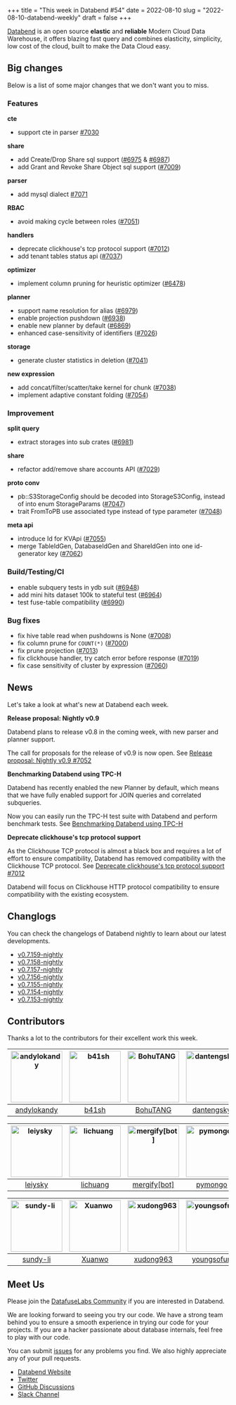 +++
title = "This week in Databend #54"
date = 2022-08-10
slug = "2022-08-10-databend-weekly"
draft = false
+++

[Databend](https://github.com/datafuselabs/databend) is an open source **elastic** and **reliable** Modern Cloud Data Warehouse, it offers blazing fast query and combines elasticity, simplicity, low cost of the cloud, built to make the Data Cloud easy.

## Big changes

Below is a list of some major changes that we don't want you to miss.

### Features

**cte**

- support cte in parser [#7030](https://github.com/datafuselabs/databend/pull/7030) 

**share**

- add Create/Drop Share sql support ([#6975](https://github.com/datafuselabs/databend/pull/6975) & [#6987](https://github.com/datafuselabs/databend/pull/6987))
- add Grant and Revoke Share Object sql support ([#7009](https://github.com/datafuselabs/databend/pull/7009))

**parser**

- add mysql dialect [#7071](https://github.com/datafuselabs/databend/pull/7071) 

**RBAC**

- avoid making cycle between roles ([#7051](https://github.com/datafuselabs/databend/pull/7051))

**handlers**

- deprecate clickhouse's tcp protocol support ([#7012](https://github.com/datafuselabs/databend/pull/7012))
- add tenant tables status api ([#7037](https://github.com/datafuselabs/databend/pull/7037))

**optimizer**

- implement column pruning for heuristic optimizer ([#6478](https://github.com/datafuselabs/databend/pull/6478))

**planner**

- support name resolution for alias ([#6979](https://github.com/datafuselabs/databend/pull/6979))
- enable projection pushdown ([#6938](https://github.com/datafuselabs/databend/pull/6938))
- enable new planner by default ([#6869](https://github.com/datafuselabs/databend/pull/6869))
- enhanced case-sensitivity of identifiers ([#7026](https://github.com/datafuselabs/databend/pull/7026))

**storage**

- generate cluster statistics in deletion ([#7041](https://github.com/datafuselabs/databend/pull/7041))

**new expression**

- add concat/filter/scatter/take kernel for chunk ([#7038](https://github.com/datafuselabs/databend/pull/7038))
- implement adaptive constant folding ([#7054](https://github.com/datafuselabs/databend/pull/7054))

### Improvement

**split query**

- extract storages into sub crates ([#6981](https://github.com/datafuselabs/databend/pull/6981))

**share**

- refactor add/remove share accounts API ([#7029](https://github.com/datafuselabs/databend/pull/7029))

**proto conv**

- pb::S3StorageConfig should be decoded into StorageS3Config, instead of into enum StorageParams ([#7047](https://github.com/datafuselabs/databend/pull/7047))
- trait FromToPB use associated type instead of type parameter ([#7048](https://github.com/datafuselabs/databend/pull/7048))

**meta api**

- introduce Id for KVApi ([#7055](https://github.com/datafuselabs/databend/pull/7055))
- merge TableIdGen, DatabaseIdGen and ShareIdGen into one id-generator key ([#7062](https://github.com/datafuselabs/databend/pull/7062))

### Build/Testing/CI

- enable subquery tests in ydb suit ([#6948](https://github.com/datafuselabs/databend/pull/6948))
- add mini hits dataset 100k to stateful test ([#6964](https://github.com/datafuselabs/databend/pull/6964))
- test fuse-table compatibility ([#6990](https://github.com/datafuselabs/databend/pull/6990))

### Bug fixes

- fix hive table read when pushdowns is None ([#7008](https://github.com/datafuselabs/databend/pull/7008))
- fix column prune for `COUNT(*)` ([#7000](https://github.com/datafuselabs/databend/pull/7000))
- fix prune projection ([#7013](https://github.com/datafuselabs/databend/pull/7013))
- fix clickhouse handler, try catch error before response ([#7019](https://github.com/datafuselabs/databend/pull/7019))
- fix case sensitivity of cluster by expression ([#7060](https://github.com/datafuselabs/databend/pull/7060))

## News

Let's take a look at what's new at Databend each week.

**Release proposal: Nightly v0.9**

Databend plans to release v0.8 in the coming week, with new parser and planner support. 

The call for proposals for the release of v0.9 is now open. See [Release proposal: Nightly v0.9 #7052](https://github.com/datafuselabs/databend/issues/7052)

**Benchmarking Databend using TPC-H**

Databend has recently enabled the new Planner by default, which means that we have fully enabled support for JOIN queries and correlated subqueries.

Now you can easily run the TPC-H test suite with Databend and perform benchmark tests. See [Benchmarking Databend using TPC-H](https://databend.rs/blog/2022/08/08/benchmark-tpc-h)

**Deprecate clickhouse's tcp protocol support**

As the Clickhouse TCP protocol is almost a black box and requires a lot of effort to ensure compatibility, Databend has removed compatibility with the Clickhouse TCP protocol. See [Deprecate clickhouse's tcp protocol support #7012](https://github.com/datafuselabs/databend/pull/7012)

Databend will focus on Clickhouse HTTP protocol compatibility to ensure compatibility with the existing ecosystem.

## Changlogs

You can check the changelogs of Databend nightly to learn about our latest developments.

- [v0.7.159-nightly](https://github.com/datafuselabs/databend/releases/tag/v0.7.159-nightly)
- [v0.7.158-nightly](https://github.com/datafuselabs/databend/releases/tag/v0.7.158-nightly)
- [v0.7.157-nightly](https://github.com/datafuselabs/databend/releases/tag/v0.7.157-nightly)
- [v0.7.156-nightly](https://github.com/datafuselabs/databend/releases/tag/v0.7.156-nightly)
- [v0.7.155-nightly](https://github.com/datafuselabs/databend/releases/tag/v0.7.155-nightly)
- [v0.7.154-nightly](https://github.com/datafuselabs/databend/releases/tag/v0.7.154-nightly)
- [v0.7.153-nightly](https://github.com/datafuselabs/databend/releases/tag/v0.7.153-nightly)

## Contributors

Thanks a lot to the contributors for their excellent work this week.

[<img alt="andylokandy" src="https://avatars.githubusercontent.com/u/9637710?v=4&s=117" width="117">](https://github.com/andylokandy) |[<img alt="b41sh" src="https://avatars.githubusercontent.com/u/1070352?v=4&s=117" width="117">](https://github.com/b41sh) |[<img alt="BohuTANG" src="https://avatars.githubusercontent.com/u/172204?v=4&s=117" width="117">](https://github.com/BohuTANG) |[<img alt="dantengsky" src="https://avatars.githubusercontent.com/u/22081156?v=4&s=117" width="117">](https://github.com/dantengsky) |[<img alt="drmingdrmer" src="https://avatars.githubusercontent.com/u/44069?v=4&s=117" width="117">](https://github.com/drmingdrmer) |[<img alt="flaneur2020" src="https://avatars.githubusercontent.com/u/129800?v=4&s=117" width="117">](https://github.com/flaneur2020) |
:---: |:---: |:---: |:---: |:---: |:---: |
[andylokandy](https://github.com/andylokandy) |[b41sh](https://github.com/b41sh) |[BohuTANG](https://github.com/BohuTANG) |[dantengsky](https://github.com/dantengsky) |[drmingdrmer](https://github.com/drmingdrmer) |[flaneur2020](https://github.com/flaneur2020) |

[<img alt="leiysky" src="https://avatars.githubusercontent.com/u/22445410?v=4&s=117" width="117">](https://github.com/leiysky) |[<img alt="lichuang" src="https://avatars.githubusercontent.com/u/1998569?v=4&s=117" width="117">](https://github.com/lichuang) |[<img alt="mergify[bot]" src="https://avatars.githubusercontent.com/in/10562?v=4&s=117" width="117">](https://github.com/apps/mergify) |[<img alt="pymongo" src="https://avatars.githubusercontent.com/u/42347370?v=4&s=117" width="117">](https://github.com/pymongo) |[<img alt="sandflee" src="https://avatars.githubusercontent.com/u/5102100?v=4&s=117" width="117">](https://github.com/sandflee) |[<img alt="soyeric128" src="https://avatars.githubusercontent.com/u/106025534?v=4&s=117" width="117">](https://github.com/soyeric128) |
:---: |:---: |:---: |:---: |:---: |:---: |
[leiysky](https://github.com/leiysky) |[lichuang](https://github.com/lichuang) |[mergify[bot]](https://github.com/apps/mergify) |[pymongo](https://github.com/pymongo) |[sandflee](https://github.com/sandflee) |[soyeric128](https://github.com/soyeric128) |

[<img alt="sundy-li" src="https://avatars.githubusercontent.com/u/3325189?v=4&s=117" width="117">](https://github.com/sundy-li) |[<img alt="Xuanwo" src="https://avatars.githubusercontent.com/u/5351546?v=4&s=117" width="117">](https://github.com/Xuanwo) |[<img alt="xudong963" src="https://avatars.githubusercontent.com/u/41979257?v=4&s=117" width="117">](https://github.com/xudong963) |[<img alt="youngsofun" src="https://avatars.githubusercontent.com/u/5782159?v=4&s=117" width="117">](https://github.com/youngsofun) |[<img alt="ZeaLoVe" src="https://avatars.githubusercontent.com/u/10904090?v=4&s=117" width="117">](https://github.com/ZeaLoVe) |[<img alt="zhyass" src="https://avatars.githubusercontent.com/u/34016424?v=4&s=117" width="117">](https://github.com/zhyass) |
:---: |:---: |:---: |:---: |:---: |:---: |
[sundy-li](https://github.com/sundy-li) |[Xuanwo](https://github.com/Xuanwo) |[xudong963](https://github.com/xudong963) |[youngsofun](https://github.com/youngsofun) |[ZeaLoVe](https://github.com/ZeaLoVe) |[zhyass](https://github.com/zhyass) |

## Meet Us

Please join the [DatafuseLabs Community](https://github.com/datafuselabs/) if you are interested in Databend.

We are looking forward to seeing you try our code. We have a strong team behind you to ensure a smooth experience in trying our code for your projects.
If you are a hacker passionate about database internals, feel free to play with our code.

You can submit [issues](https://github.com/datafuselabs/databend/issues) for any problems you find. We also highly appreciate any of your pull requests.

- [Databend Website](https://databend.rs)
- [Twitter](https://twitter.com/Datafuse_Labs)
- [GitHub Discussions](https://github.com/datafuselabs/databend/discussions)
- [Slack Channel](https://link.databend.rs/join-slack)
